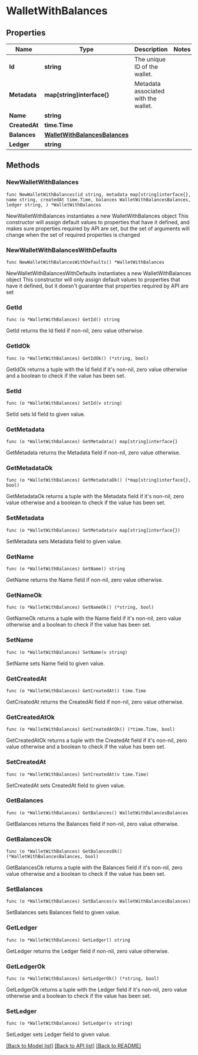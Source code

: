 # WalletWithBalances

## Properties

Name | Type | Description | Notes
------------ | ------------- | ------------- | -------------
**Id** | **string** | The unique ID of the wallet. | 
**Metadata** | **map[string]interface{}** | Metadata associated with the wallet. | 
**Name** | **string** |  | 
**CreatedAt** | **time.Time** |  | 
**Balances** | [**WalletWithBalancesBalances**](WalletWithBalancesBalances.md) |  | 
**Ledger** | **string** |  | 

## Methods

### NewWalletWithBalances

`func NewWalletWithBalances(id string, metadata map[string]interface{}, name string, createdAt time.Time, balances WalletWithBalancesBalances, ledger string, ) *WalletWithBalances`

NewWalletWithBalances instantiates a new WalletWithBalances object
This constructor will assign default values to properties that have it defined,
and makes sure properties required by API are set, but the set of arguments
will change when the set of required properties is changed

### NewWalletWithBalancesWithDefaults

`func NewWalletWithBalancesWithDefaults() *WalletWithBalances`

NewWalletWithBalancesWithDefaults instantiates a new WalletWithBalances object
This constructor will only assign default values to properties that have it defined,
but it doesn't guarantee that properties required by API are set

### GetId

`func (o *WalletWithBalances) GetId() string`

GetId returns the Id field if non-nil, zero value otherwise.

### GetIdOk

`func (o *WalletWithBalances) GetIdOk() (*string, bool)`

GetIdOk returns a tuple with the Id field if it's non-nil, zero value otherwise
and a boolean to check if the value has been set.

### SetId

`func (o *WalletWithBalances) SetId(v string)`

SetId sets Id field to given value.


### GetMetadata

`func (o *WalletWithBalances) GetMetadata() map[string]interface{}`

GetMetadata returns the Metadata field if non-nil, zero value otherwise.

### GetMetadataOk

`func (o *WalletWithBalances) GetMetadataOk() (*map[string]interface{}, bool)`

GetMetadataOk returns a tuple with the Metadata field if it's non-nil, zero value otherwise
and a boolean to check if the value has been set.

### SetMetadata

`func (o *WalletWithBalances) SetMetadata(v map[string]interface{})`

SetMetadata sets Metadata field to given value.


### GetName

`func (o *WalletWithBalances) GetName() string`

GetName returns the Name field if non-nil, zero value otherwise.

### GetNameOk

`func (o *WalletWithBalances) GetNameOk() (*string, bool)`

GetNameOk returns a tuple with the Name field if it's non-nil, zero value otherwise
and a boolean to check if the value has been set.

### SetName

`func (o *WalletWithBalances) SetName(v string)`

SetName sets Name field to given value.


### GetCreatedAt

`func (o *WalletWithBalances) GetCreatedAt() time.Time`

GetCreatedAt returns the CreatedAt field if non-nil, zero value otherwise.

### GetCreatedAtOk

`func (o *WalletWithBalances) GetCreatedAtOk() (*time.Time, bool)`

GetCreatedAtOk returns a tuple with the CreatedAt field if it's non-nil, zero value otherwise
and a boolean to check if the value has been set.

### SetCreatedAt

`func (o *WalletWithBalances) SetCreatedAt(v time.Time)`

SetCreatedAt sets CreatedAt field to given value.


### GetBalances

`func (o *WalletWithBalances) GetBalances() WalletWithBalancesBalances`

GetBalances returns the Balances field if non-nil, zero value otherwise.

### GetBalancesOk

`func (o *WalletWithBalances) GetBalancesOk() (*WalletWithBalancesBalances, bool)`

GetBalancesOk returns a tuple with the Balances field if it's non-nil, zero value otherwise
and a boolean to check if the value has been set.

### SetBalances

`func (o *WalletWithBalances) SetBalances(v WalletWithBalancesBalances)`

SetBalances sets Balances field to given value.


### GetLedger

`func (o *WalletWithBalances) GetLedger() string`

GetLedger returns the Ledger field if non-nil, zero value otherwise.

### GetLedgerOk

`func (o *WalletWithBalances) GetLedgerOk() (*string, bool)`

GetLedgerOk returns a tuple with the Ledger field if it's non-nil, zero value otherwise
and a boolean to check if the value has been set.

### SetLedger

`func (o *WalletWithBalances) SetLedger(v string)`

SetLedger sets Ledger field to given value.



[[Back to Model list]](../README.md#documentation-for-models) [[Back to API list]](../README.md#documentation-for-api-endpoints) [[Back to README]](../README.md)


